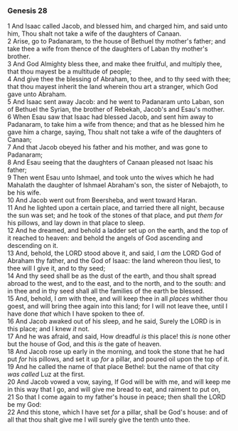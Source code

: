 ### Genesis 28

1 And Isaac called Jacob, and blessed him, and charged him, and said unto him, Thou shalt not take a wife of the daughters of Canaan.  
2 Arise, go to Padanaram, to the house of Bethuel thy mother's father; and take thee a wife from thence of the daughters of Laban thy mother's brother.  
3 And God Almighty bless thee, and make thee fruitful, and multiply thee, that thou mayest be a multitude of people;  
4 And give thee the blessing of Abraham, to thee, and to thy seed with thee; that thou mayest inherit the land wherein thou art a stranger, which God gave unto Abraham.  
5 And Isaac sent away Jacob: and he went to Padanaram unto Laban, son of Bethuel the Syrian, the brother of Rebekah, Jacob's and Esau's mother.  
6 When Esau saw that Isaac had blessed Jacob, and sent him away to Padanaram, to take him a wife from thence; and that as he blessed him he gave him a charge, saying, Thou shalt not take a wife of the daughters of Canaan;  
7 And that Jacob obeyed his father and his mother, and was gone to Padanaram;  
8 And Esau seeing that the daughters of Canaan pleased not Isaac his father;  
9 Then went Esau unto Ishmael, and took unto the wives which he had Mahalath the daughter of Ishmael Abraham's son, the sister of Nebajoth, to be his wife.  
10 And Jacob went out from Beersheba, and went toward Haran.  
11 And he lighted upon a certain place, and tarried there all night, because the sun was set; and he took of the stones of that place, and put *them for* his pillows, and lay down in that place to sleep.  
12 And he dreamed, and behold a ladder set up on the earth, and the top of it reached to heaven: and behold the angels of God ascending and descending on it.  
13 And, behold, the LORD stood above it, and said, I *am* the LORD God of Abraham thy father, and the God of Isaac: the land whereon thou liest, to thee will I give it, and to thy seed;  
14 And thy seed shall be as the dust of the earth, and thou shalt spread abroad to the west, and to the east, and to the north, and to the south: and in thee and in thy seed shall all the families of the earth be blessed.  
15 And, behold, I *am* with thee, and will keep thee in all *places* whither thou goest, and will bring thee again into this land; for I will not leave thee, until I have done *that* which I have spoken to thee of.  
16 And Jacob awaked out of his sleep, and he said, Surely the LORD is in this place; and I knew *it* not.  
17 And he was afraid, and said, How dreadful *is* this place! this *is* none other but the house of God, and this *is* the gate of heaven.  
18 And Jacob rose up early in the morning, and took the stone that he had put *for* his pillows, and set it up *for* a pillar, and poured oil upon the top of it.  
19 And he called the name of that place Bethel: but the name of that city *was called* Luz at the first.  
20 And Jacob vowed a vow, saying, If God will be with me, and will keep me in this way that I go, and will give me bread to eat, and raiment to put on,  
21 So that I come again to my father's house in peace; then shall the LORD be my God:  
22 And this stone, which I have set *for* a pillar, shall be God's house: and of all that thou shalt give me I will surely give the tenth unto thee.  
